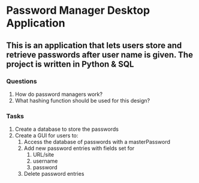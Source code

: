 # Password Manager Desktop Application

## This is an application that lets users store and retrieve passwords after user name is given. The project is written in Python & SQL

### Questions
1. How do password managers work?
2. What hashing function should be used for this design?

### Tasks
1. Create a database to store the passwords
2. Create a GUI for users to:
    1. Access the database of passwords with a masterPassword
    2. Add new password entries with fields set for
        1. URL/site
        2. username
        3. password
    3. Delete password entries


